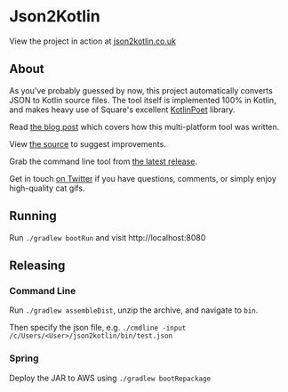 # Json2Kotlin

View the project in action at [json2kotlin.co.uk](http://json2kotlin.co.uk/)

## About

As you've probably guessed by now, this project automatically converts JSON to Kotlin source files. 
The tool itself is implemented 100% in Kotlin, and makes heavy use of Square's excellent [KotlinPoet](https://github.com/square/kotlinpoet) library.
        
Read <a href="https://fractalwrench.co.uk/posts/json-2-kotlin/">the blog post</a> which covers how this multi-platform tool was written.

View [the source](https://github.com/fractalwrench/json-2-kotlin/tree/master/core/src/main/kotlin/com/fractalwrench/json2kotlin) to suggest improvements.

Grab the command line tool from [the latest release](https://github.com/fractalwrench/json-2-kotlin/releases/latest).

Get in touch [on Twitter](https://twitter.com/fractalwrench) if you have questions, comments, or simply enjoy high-quality cat gifs.


## Running
Run `./gradlew bootRun` and visit http://localhost:8080

## Releasing
### Command Line
Run `./gradlew assembleDist`, unzip the archive, and navigate to `bin`.

Then specify the json file, e.g.
`./cmdline -input /c/Users/<User>/json2kotlin/bin/test.json`

### Spring
Deploy the JAR to AWS using `./gradlew bootRepackage`
